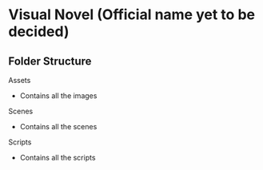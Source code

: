 # Visual Novel (Official name yet to be decided)

## Folder Structure
Assets
- Contains all the images

Scenes
- Contains all the scenes

Scripts
- Contains all the scripts
